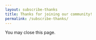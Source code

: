 ```yaml
---
layout: subscribe-thanks
title: Thanks for joining our community!
permalink: /subscribe-thanks/
---
```


You may close this page.
